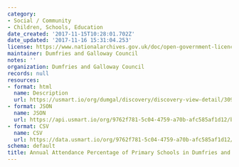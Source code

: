 ```yaml
---
category:
- Social / Community
- Children, Schools, Education
date_created: '2017-11-15T10:28:01.702Z'
date_updated: '2017-11-16 15:31:04.253'
license: https://www.nationalarchives.gov.uk/doc/open-government-licence/version/3/
maintainer: Dumfries and Galloway Council
notes: ''
organization: Dumfries and Galloway Council
records: null
resources:
- format: html
  name: Description
  url: https://usmart.io/org/dumgal/discovery/discovery-view-detail/3090c5a4-79f9-4659-b549-7abf59bcfddb
- format: JSON
  name: JSON
  url: https://api.usmart.io/org/9762f781-5c04-4759-a70b-afc585af1d12/b2b9e26f-0692-4a4f-8a61-1f51e45cbf09/1/urql
- format: CSV
  name: CSV
  url: https://data.usmart.io/org/9762f781-5c04-4759-a70b-afc585af1d12/resource?resourceGUID=6d588204-d094-47e7-82e7-bce532ca2c35
schema: default
title: Annual Attendance Percentage of Primary Schools in Dumfries and Galloway
---
```

